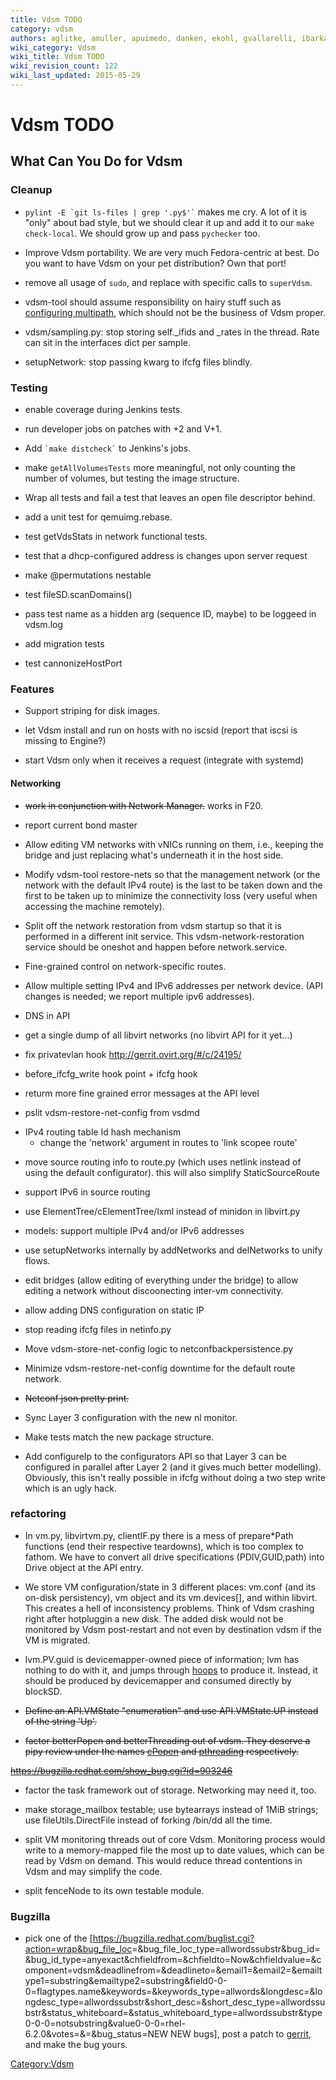 ```yaml
---
title: Vdsm TODO
category: vdsm
authors: aglitke, amuller, apuimedo, danken, ekohl, gvallarelli, ibarkan, phoracek
wiki_category: Vdsm
wiki_title: Vdsm TODO
wiki_revision_count: 122
wiki_last_updated: 2015-05-29
---
```


# Vdsm TODO

## What Can You Do for Vdsm

### Cleanup

*   `` pylint -E `git ls-files | grep '.py$'` `` makes me cry. A lot of it is "only" about bad style, but we should clear it up and add it to our `make check-local`. We should grow up and pass `pychecker` too.

<!-- -->

*   Improve Vdsm portability. We are very much Fedora-centric at best. Do you want to have Vdsm on your pet distribution? Own that port!

<!-- -->

*   remove all usage of `sudo`, and replace with specific calls to `superVdsm`.

<!-- -->

*   vdsm-tool should assume responsibility on hairy stuff such as [configuring multipath](http://bugzilla.redhat.com/547424), which should not be the business of Vdsm proper.

<!-- -->

*   vdsm/sampling.py: stop storing self._ifids and _rates in the thread. Rate can sit in the interfaces dict per sample.

<!-- -->

*   setupNetwork: stop passing kwarg to ifcfg files blindly.

### Testing

*   enable coverage during Jenkins tests.

<!-- -->

*   run developer jobs on patches with +2 and V+1.

<!-- -->

*   Add `` `make distcheck` `` to Jenkins's jobs.

<!-- -->

*   make `getAllVolumesTests` more meaningful, not only counting the number of volumes, but testing the image structure.

<!-- -->

*   Wrap all tests and fail a test that leaves an open file descriptor behind.

<!-- -->

*   add a unit test for qemuimg.rebase.

<!-- -->

*   test getVdsStats in network functional tests.

<!-- -->

*   test that a dhcp-configured address is changes upon server request

<!-- -->

*   make @permutations nestable

<!-- -->

*   test fileSD.scanDomains()

<!-- -->

*   pass test name as a hidden arg (sequence ID, maybe) to be loggeed in vdsm.log

<!-- -->

*   add migration tests

<!-- -->

*   test cannonizeHostPort

### Features

*   Support striping for disk images.

<!-- -->

*   let Vdsm install and run on hosts with no iscsid (report that iscsi is missing to Engine?)

<!-- -->

*   start Vdsm only when it receives a request (integrate with systemd)

#### Networking

*   ~~work in conjunction with Network Manager.~~ works in F20.

<!-- -->

*   report current bond master

<!-- -->

*   Allow editing VM networks with vNICs running on them, i.e., keeping the bridge and just replacing what's underneath it in the host side.

<!-- -->

*   Modify vdsm-tool restore-nets so that the management network (or the network with the default IPv4 route) is the last to be taken down and the first to be taken up to minimize the connectivity loss (very useful when accessing the machine remotely).

<!-- -->

*   Split off the network restoration from vdsm startup so that it is performed in a different init service. This vdsm-network-restoration service should be oneshot and happen before network.service.

<!-- -->

*   Fine-grained control on network-specific routes.

<!-- -->

*   Allow multiple setting IPv4 and IPv6 addresses per network device. (API changes is needed; we report multiple ipv6 addresses).

<!-- -->

*   DNS in API

<!-- -->

*   get a single dump of all libvirt networks (no libvirt API for it yet...)

<!-- -->

*   fix privatevlan hook <http://gerrit.ovirt.org/#/c/24195/>

<!-- -->

*   before_ifcfg_write hook point + ifcfg hook

<!-- -->

*   returm more fine grained error messages at the API level

<!-- -->

*   pslit vdsm-restore-net-config from vsdmd

<!-- -->

*   IPv4 routing table Id hash mechanism
    -   change the 'network' argument in routes to 'link scopee route'

<!-- -->

*   move source routing info to route.py (which uses netlink instead of using the default configurator). this will also simplify StaticSourceRoute

<!-- -->

*   support IPv6 in source routing

<!-- -->

*   use ElementTree/cElementTree/lxml instead of minidon in libvirt.py

<!-- -->

*   models: support multiple IPv4 and/or IPv6 addresses

<!-- -->

*   use setupNetworks internally by addNetworks and delNetworks to unify flows.

<!-- -->

*   edit bridges (allow editing of everything under the bridge) to allow editing a network without discoonecting inter-vm connectivity.

<!-- -->

*   allow adding DNS configuration on static IP

<!-- -->

*   stop reading ifcfg files in netinfo.py

<!-- -->

*   Move vdsm-store-net-config logic to netconfbackpersistence.py

<!-- -->

*   Minimize vdsm-restore-net-config downtime for the default route network.

<!-- -->

*   ~~Netconf json pretty print.~~

<!-- -->

*   Sync Layer 3 configuration with the new nl monitor.

<!-- -->

*   Make tests match the new package structure.

<!-- -->

*   Add configureIp to the configurators API so that Layer 3 can be configured in parallel after Layer 2 (and it gives much better modelling). Obviously, this isn't really possible in ifcfg without doing a two step write which is an ugly hack.

### refactoring

*   In vm.py, libvirtvm.py, clientIF.py there is a mess of prepare\*Path functions (end their respective teardowns), which is too complex to fathom. We have to convert all drive specifications (PDIV,GUID,path) into Drive object at the API entry.

<!-- -->

*   We store VM configuration/state in 3 different places: vm.conf (and its on-disk persistency), vm object and its vm.devices[], and within libvirt. This creates a hell of inconsistency problems. Think of Vdsm crashing right after hotpluggin a new disk. The added disk would not be monitored by Vdsm post-restart and not even by destination vdsm if the VM is migrated.

<!-- -->

*   lvm.PV.guid is devicemapper-owned piece of information; lvm has nothing to do with it, and jumps through [hoops](http://gerrit.ovirt.org/2940) to produce it. Instead, it should be produced by devicemapper and consumed directly by blockSD.

<!-- -->

*   ~~Define an API.VMState "enumeration" and use API.VMState.UP instead of the string 'Up'.~~

<!-- -->

*   <strike>factor betterPopen and betterThreading out of vdsm. They deserve a pipy review under the names [cPopen](https://pypi.python.org/pypi/cpopen) and [pthreading](http://pypi.python.org/pypi/pthreading) respectively.

<https://bugzilla.redhat.com/show_bug.cgi?id=903246></strike>

*   factor the task framework out of storage. Networking may need it, too.

<!-- -->

*   make storage_mailbox testable; use bytearrays instead of 1MiB strings; use fileUtils.DirectFile instead of forking /bin/dd all the time.

<!-- -->

*   split VM monitoring threads out of core Vdsm. Monitoring process would write to a memory-mapped file the most up to date values, which can be read by Vdsm on demand. This would reduce thread contentions in Vdsm and may simplify the code.

<!-- -->

*   split fenceNode to its own testable module.

### Bugzilla

*   pick one of the [<https://bugzilla.redhat.com/buglist.cgi?action=wrap&bug_file_loc>=&bug_file_loc_type=allwordssubstr&bug_id=&bug_id_type=anyexact&chfieldfrom=&chfieldto=Now&chfieldvalue=&component=vdsm&deadlinefrom=&deadlineto=&email1=&email2=&emailtype1=substring&emailtype2=substring&field0-0-0=flagtypes.name&keywords=&keywords_type=allwords&longdesc=&longdesc_type=allwordssubstr&short_desc=&short_desc_type=allwordssubstr&status_whiteboard=&status_whiteboard_type=allwordssubstr&type0-0-0=notsubstring&value0-0-0=rhel-6.2.0&votes=&=&bug_status=NEW NEW bugs], post a patch to [gerrit](http://gerrit.ovirt.org), and make the bug yours.

<Category:Vdsm>
